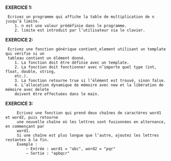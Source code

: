 **EXERCICE 1:**
      
     Écrivez un programme qui affiche la table de multiplication de n jusqu’à limite.
        1. n est une valeur prédéfinie dans le programme.
        2. limite est introduit par l’utilisateur via le clavier. 

**EXERCICE 2:**

     Écrivez une fonction générique contient_element utilisant un template qui vérifie si un
     tableau contient un élément donné.
        1. La fonction doit être définie avec un template.
        2. La fonction doit fonctionner avec n’importe quel type (int, float, double, string, 
        etc.).
        3. La fonction retourne true si l’élément est trouvé, sinon false.
        4. L’allocation dynamique de mémoire avec new et la libération de mémoire avec delete
        doivent être effectuées dans le main.

**EXERCICE 3:**

         Écrivez une fonction qui prend deux chaînes de caractères word1 et word2, puis retourne 
         une nouvelle chaîne où les lettres sont fusionnées en alternance, en commençant par 
         word1.
         Si une chaîne est plus longue que l’autre, ajoutez les lettres restantes à la fin.
         Exemple :
             — Entrée : word1 = "abc", word2 = "pqr"
             — Sortie : "apbqcr"
